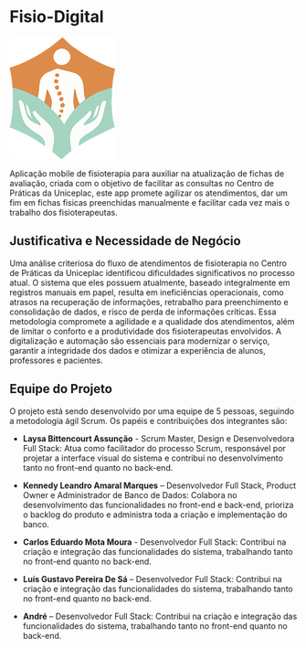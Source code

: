 # Fisio-Digital
![Logo da empresa](app/src/main/res/drawable/logo.png)  

Aplicação mobile de fisioterapia para auxiliar na atualização de fichas de avaliação, criada com o objetivo de facilitar as consultas no Centro de Práticas da Uniceplac, este app promete agilizar os atendimentos, dar um fim em fichas fisicas preenchidas manualmente e facilitar cada vez mais o trabalho dos fisioterapeutas. 

## Justificativa e Necessidade de Negócio

Uma análise criteriosa do fluxo de atendimentos de fisioterapia no Centro de Práticas da Uniceplac identificou dificuldades significativos no processo atual. O sistema que eles possuem atualmente, baseado integralmente em registros manuais em papel, resulta em ineficiências operacionais, como atrasos na recuperação de informações, retrabalho para preenchimento e consolidação de dados, e risco de perda de informações críticas. Essa metodologia compromete a agilidade e a qualidade dos atendimentos, além de limitar o conforto e a produtividade dos fisioterapeutas envolvidos. A digitalização e automação são essenciais para modernizar o serviço, garantir a integridade dos dados e otimizar a experiência de alunos, professores e pacientes.

## Equipe do Projeto

O projeto está sendo desenvolvido por uma equipe de 5 pessoas, seguindo a metodologia ágil Scrum. Os papéis e contribuições dos integrantes são:

* **Laysa Bittencourt Assunção** - Scrum Master, Design e Desenvolvedora Full Stack:
Atua como facilitador do processo Scrum, responsável por projetar a interface visual do sistema e contribui no desenvolvimento tanto no front-end quanto no back-end.  

*	**Kennedy Leandro Amaral Marques** – Desenvolvedor Full Stack, Product Owner e Administrador de Banco de Dados:
Colabora no desenvolvimento das funcionalidades no front-end e back-end, prioriza o backlog do produto e administra toda a criação e implementação do banco.

*	**Carlos Eduardo Mota Moura** - Desenvolvedor Full Stack:
Contribui na criação e integração das funcionalidades do sistema, trabalhando tanto no front-end quanto no back-end.

*	**Luís Gustavo Pereira De Sá** – Desenvolvedor Full Stack:
Contribui na criação e integração das funcionalidades do sistema, trabalhando tanto no front-end quanto no back-end.

*	**André** – Desenvolvedor Full Stack:
Contribui na criação e integração das funcionalidades do sistema, trabalhando tanto no front-end quanto no back-end.
